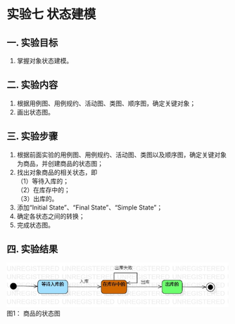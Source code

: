 # 实验七 状态建模


## 一. 实验目标
1. 掌握对象状态建模。

## 二. 实验内容
1. 根据用例图、用例规约、活动图、类图、顺序图，确定关键对象；
2. 画出状态图。  

## 三. 实验步骤  
1. 根据前面实验的用例图、用例规约、活动图、类图以及顺序图，确定关键对象为商品，并创建商品的状态图；
2. 找出对象商品的相关状态，即  
（1）等待入库的；  
（2）在库存中的；  
（3）出库的。  
3. 添加“Initial State”、“Final State”、“Simple State”；  
4. 确定各状态之间的转换；  
5. 完成状态图。  

## 四. 实验结果  

![商品的状态图](./商品的状态图.jpg)  
图1： 商品的状态图

